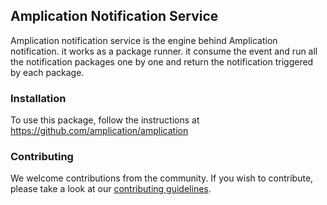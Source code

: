 ## Amplication Notification Service

 Amplication notification service is the engine behind Amplication notification. it works as a package runner. it consume the event and run all the notification packages one by one and return the notification triggered by each package.

### Installation

To use this package, follow the instructions at https://github.com/amplication/amplication

### Contributing

We welcome contributions from the community. If you wish to contribute, please take a look at our [contributing guidelines](https://github.com/amplication/amplication/blob/master/CONTRIBUTING.md).
